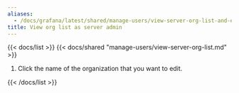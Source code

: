 ```yaml
---
aliases:
  - /docs/grafana/latest/shared/manage-users/view-server-org-list-and-edit/
title: View org list as server admin
---
```


{{< docs/list >}}
{{< docs/shared "manage-users/view-server-org-list.md" >}}

1. Click the name of the organization that you want to edit.

{{< /docs/list >}}
